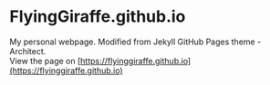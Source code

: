 # FlyingGiraffe.github.io
My personal webpage. Modified from Jekyll GitHub Pages theme - Architect. <br>
View the page on [https://flyinggiraffe.github.io](https://flyinggiraffe.github.io)

